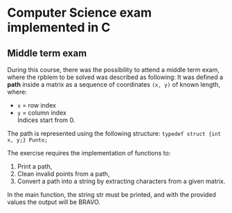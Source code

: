 # Computer Science exam implemented in C

## Middle term exam 
During this course, there was the possibility to attend a middle term exam, where the rpblem to be solved was described as following:
It was defined a **path** inside a matrix as a sequence of coordinates `(x, y)` of known length,  
where:
- `x` = row index  
- `y` = column index  
Indices start from 0.  

The path is represented using the following structure:
`typedef struct {int x, y;} Punto;`

The exercise requires the implementation of functions to:
1. Print a path,
2. Clean invalid points from a path,
3. Convert a path into a string by extracting characters from a given matrix.

In the main function, the string str must be printed, and with the provided values the output will be BRAVO.
